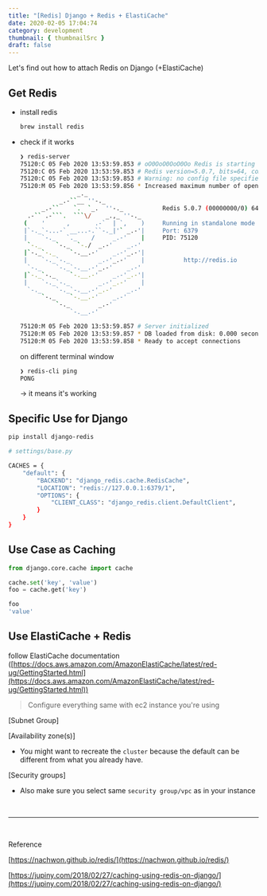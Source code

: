 ```yaml
---
title: "[Redis] Django + Redis + ElastiCache"
date: 2020-02-05 17:04:74
category: development
thumbnail: { thumbnailSrc }
draft: false
---
```


Let's find out how to attach Redis on Django (+ElastiCache)

## Get Redis

- install redis

    ```bash
    brew install redis
    ```

- check if it works

    ```bash
    ❯ redis-server
    75120:C 05 Feb 2020 13:53:59.853 # oO0OoO0OoO0Oo Redis is starting oO0OoO0OoO0Oo
    75120:C 05 Feb 2020 13:53:59.853 # Redis version=5.0.7, bits=64, commit=00000000, modified=0, pid=75120, just started
    75120:C 05 Feb 2020 13:53:59.853 # Warning: no config file specified, using the default config. In order to specify a config file use redis-server /path/to/redis.conf
    75120:M 05 Feb 2020 13:53:59.856 * Increased maximum number of open files to 10032 (it was originally set to 256).
                    _._
               _.-``__ ''-._
          _.-``    `.  `_.  ''-._           Redis 5.0.7 (00000000/0) 64 bit
      .-`` .-```.  ```\/    _.,_ ''-._
     (    '      ,       .-`  | `,    )     Running in standalone mode
     |`-._`-...-` __...-.``-._|'` _.-'|     Port: 6379
     |    `-._   `._    /     _.-'    |     PID: 75120
      `-._    `-._  `-./  _.-'    _.-'
     |`-._`-._    `-.__.-'    _.-'_.-'|
     |    `-._`-._        _.-'_.-'    |           http://redis.io
      `-._    `-._`-.__.-'_.-'    _.-'
     |`-._`-._    `-.__.-'    _.-'_.-'|
     |    `-._`-._        _.-'_.-'    |
      `-._    `-._`-.__.-'_.-'    _.-'
          `-._    `-.__.-'    _.-'
              `-._        _.-'
                  `-.__.-'

    75120:M 05 Feb 2020 13:53:59.857 # Server initialized
    75120:M 05 Feb 2020 13:53:59.857 * DB loaded from disk: 0.000 seconds
    75120:M 05 Feb 2020 13:53:59.858 * Ready to accept connections
    ```

    on different terminal window

    ```bash
    ❯ redis-cli ping
    PONG
    ```

    → it means it's working

## Specific Use for Django

```bash
pip install django-redis
```

```bash
# settings/base.py

CACHES = {  
    "default": {
        "BACKEND": "django_redis.cache.RedisCache",
        "LOCATION": "redis://127.0.0.1:6379/1",
        "OPTIONS": {
            "CLIENT_CLASS": "django_redis.client.DefaultClient",
        }
    }
}
```

## Use Case as Caching

```python
from django.core.cache import cache

cache.set('key', 'value')
foo = cache.get('key')
```

```bash
foo
'value'
```

## Use ElastiCache + Redis

follow ElastiCache documentation ([https://docs.aws.amazon.com/AmazonElastiCache/latest/red-ug/GettingStarted.html](https://docs.aws.amazon.com/AmazonElastiCache/latest/red-ug/GettingStarted.html))

> Configure everything same with ec2 instance you're using

[Subnet Group]

[Availability zone(s)]

- You might want to recreate the `cluster` because the default can be different from what you already have.

[Security groups]

- Also make sure you select same `security group/vpc` as in your instance



<br/>

---

<br/>

Reference

[https://nachwon.github.io/redis/](https://nachwon.github.io/redis/)

[https://jupiny.com/2018/02/27/caching-using-redis-on-django/](https://jupiny.com/2018/02/27/caching-using-redis-on-django/)


<br/>

<br/>
